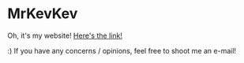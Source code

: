 # MrKevKev
Oh, it's my website! [Here's the link!](http://www.mrkevkev.com)

:) If you have any concerns / opinions, feel free to shoot me an e-mail!
